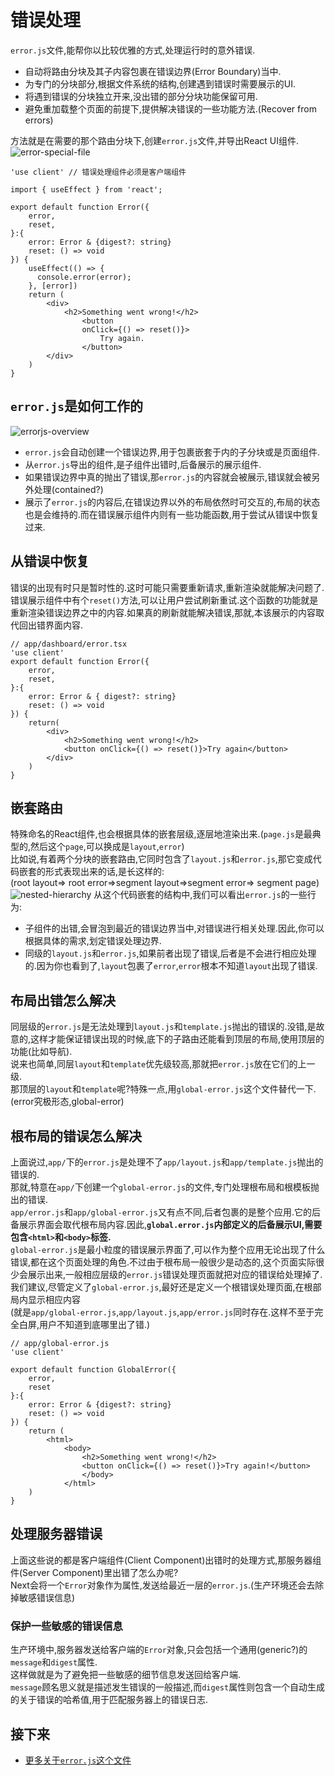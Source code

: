 # 错误处理
`error.js`文件,能帮你以比较优雅的方式,处理运行时的意外错误.

- 自动将路由分块及其子内容包裹在错误边界(Error Boundary)当中.
- 为专门的分块部分,根据文件系统的结构,创建遇到错误时需要展示的UI.
- 将遇到错误的分块独立开来,没出错的部分分块功能保留可用.
- 避免重加载整个页面的前提下,提供解决错误的一些功能方法.(Recover from errors)

方法就是在需要的那个路由分块下,创建`error.js`文件,并导出React UI组件.
![error-special-file](imgs/error-special-file.jpg)
```tsx
'use client' // 错误处理组件必须是客户端组件

import { useEffect } from 'react';

export default function Error({
    error,
    reset,
}:{
    error: Error & {digest?: string}
    reset: () => void
}) {
    useEffect(() => {
      console.error(error);
    }, [error])
    return (
        <div>
            <h2>Something went wrong!</h2>
                <button 
                onClick={() => reset()}>
                    Try again.
                </button>
        </div>
    )
}
```

## `error.js`是如何工作的
![errorjs-overview](imgs/error-overview.jpg)
- `error.js`会自动创建一个错误边界,用于包裹嵌套于内的子分块或是页面组件.
- 从`error.js`导出的组件,是子组件出错时,后备展示的展示组件.
- 如果错误边界中真的抛出了错误,那`error.js`的内容就会被展示,错误就会被另外处理(contained?)
- 展示了`error.js`的内容后,在错误边界以外的布局依然时可交互的,布局的状态也是会维持的.而在错误展示组件内则有一些功能函数,用于尝试从错误中恢复过来.

## 从错误中恢复
错误的出现有时只是暂时性的.这时可能只需要重新请求,重新渲染就能解决问题了.  
错误展示组件中有个`reset()`方法,可以让用户尝试刷新重试.这个函数的功能就是重新渲染错误边界之中的内容.如果真的刷新就能解决错误,那就,本该展示的内容取代回出错界面内容.
```tsx
// app/dashboard/error.tsx
'use client'
export default function Error({
    error,
    reset,
}:{
    error: Error & { digest?: string}
    reset: () => void
}) {
    return(
        <div>
            <h2>Something went wrong!</h2>
            <button onClick={() => reset()}>Try again</button>
        </div>
    )
}
```

## 嵌套路由
特殊命名的React组件,也会根据具体的嵌套层级,逐层地渲染出来.(`page.js`是最典型的,然后这个`page`,可以换成是`layout`,`error`)  
比如说,有着两个分块的嵌套路由,它同时包含了`layout.js`和`error.js`,那它变成代码嵌套的形式表现出来的话,是长这样的:  
(root layout=> root error=>segment layout=>segment error=> segment page)
![nested-hierarchy](imgs/nested-error-component-hierarchy.jpg)
从这个代码嵌套的结构中,我们可以看出`error.js`的一些行为:
- 子组件的出错,会冒泡到最近的错误边界当中,对错误进行相关处理.因此,你可以根据具体的需求,划定错误处理边界.
- 同级的`layout.js`和`error.js`,如果前者出现了错误,后者是不会进行相应处理的.因为你也看到了,`layout`包裹了`error`,`error`根本不知道`layout`出现了错误.

## 布局出错怎么解决
同层级的`error.js`是无法处理到`layout.js`和`template.js`抛出的错误的.没错,是故意的,这样才能保证错误出现的时候,底下的子路由还能看到顶层的布局,使用顶层的功能(比如导航).  
说来也简单,同层`layout`和`template`优先级较高,那就把`error.js`放在它们的上一级.  
那顶层的`layout`和`template`呢?特殊一点,用`global-error.js`这个文件替代一下.(error究极形态,global-error)

## 根布局的错误怎么解决
上面说过,`app/`下的`error.js`是处理不了`app/layout.js`和`app/template.js`抛出的错误的.  
那就,特意在`app/`下创建一个`global-error.js`的文件,专门处理根布局和根模板抛出的错误.  
`app/error.js`和`app/global-error.js`又有点不同,后者包裹的是整个应用.它的后备展示界面会取代根布局内容.因此,**`global.error.js`内部定义的后备展示UI,需要包含`<html>`和`<body>`标签.**  
`global-error.js`是最小粒度的错误展示界面了,可以作为整个应用无论出现了什么错误,都在这个页面处理的角色.不过由于根布局一般很少是动态的,这个页面实际很少会展示出来,一般相应层级的`error.js`错误处理页面就把对应的错误给处理掉了.  
我们建议,尽管定义了`global-error.js`,最好还是定义一个根错误处理页面,在根部局内显示相应内容  
(就是`app/global-error.js`,`app/layout.js`,`app/error.js`同时存在.这样不至于完全白屏,用户不知道到底哪里出了错.)

```tsx
// app/global-error.js
'use client'

export default function GlobalError({
    error,
    reset
}:{
    error: Error & {digest?: string}
    reset: () => void
}) {
    return (
        <html>
            <body>
                <h2>Something went wrong!</h2>
                <button onClick={() => reset()}>Try again!</button>
                </body>
            </html>
    )
}
```

## 处理服务器错误
上面这些说的都是客户端组件(Client Component)出错时的处理方式,那服务器组件(Server Component)里出错了怎么办呢?  
Next会将一个`Error`对象作为属性,发送给最近一层的`error.js`.(生产环境还会去除掉敏感错误信息)

### 保护一些敏感的错误信息
生产环境中,服务器发送给客户端的`Error`对象,只会包括一个通用(generic?)的`message`和`digest`属性.  
这样做就是为了避免把一些敏感的细节信息发送回给客户端.  
`message`顾名思义就是描述发生错误的一般描述,而`digest`属性则包含一个自动生成的关于错误的哈希值,用于匹配服务器上的错误日志.

## 接下来
* [更多关于`error.js`这个文件](https://nextjs.org/docs/app/api-reference/file-conventions/error)